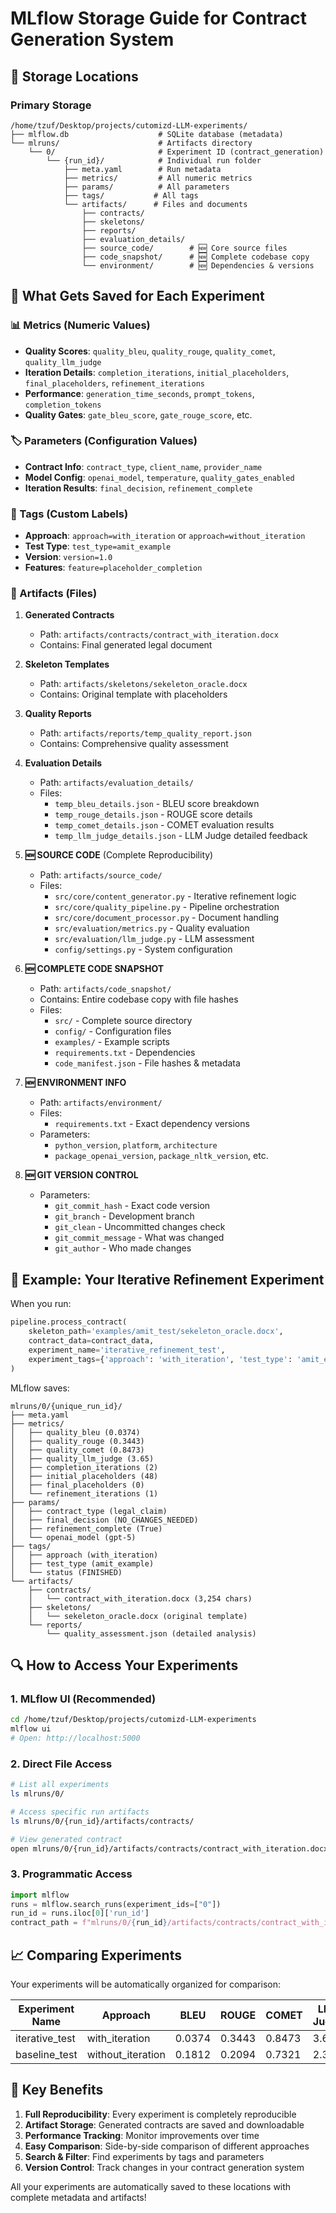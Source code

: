 # MLflow Storage Guide for Contract Generation System

## 📍 Storage Locations

### Primary Storage
```
/home/tzuf/Desktop/projects/cutomizd-LLM-experiments/
├── mlflow.db                    # SQLite database (metadata)
└── mlruns/                      # Artifacts directory
    └── 0/                       # Experiment ID (contract_generation)
        └── {run_id}/            # Individual run folder
            ├── meta.yaml        # Run metadata
            ├── metrics/         # All numeric metrics
            ├── params/          # All parameters
            ├── tags/           # All tags
            └── artifacts/      # Files and documents
                ├── contracts/
                ├── skeletons/
                ├── reports/
                ├── evaluation_details/
                ├── source_code/        # 🆕 Core source files
                ├── code_snapshot/      # 🆕 Complete codebase copy
                └── environment/        # 🆕 Dependencies & versions
```

## 💾 What Gets Saved for Each Experiment

### 📊 Metrics (Numeric Values)
- **Quality Scores**: `quality_bleu`, `quality_rouge`, `quality_comet`, `quality_llm_judge`
- **Iteration Details**: `completion_iterations`, `initial_placeholders`, `final_placeholders`, `refinement_iterations`
- **Performance**: `generation_time_seconds`, `prompt_tokens`, `completion_tokens`
- **Quality Gates**: `gate_bleu_score`, `gate_rouge_score`, etc.

### 🏷️ Parameters (Configuration Values)
- **Contract Info**: `contract_type`, `client_name`, `provider_name`
- **Model Config**: `openai_model`, `temperature`, `quality_gates_enabled`
- **Iteration Results**: `final_decision`, `refinement_complete`

### 🔖 Tags (Custom Labels)
- **Approach**: `approach=with_iteration` or `approach=without_iteration`
- **Test Type**: `test_type=amit_example`
- **Version**: `version=1.0`
- **Features**: `feature=placeholder_completion`

### 📎 Artifacts (Files)
1. **Generated Contracts**
   - Path: `artifacts/contracts/contract_with_iteration.docx`
   - Contains: Final generated legal document

2. **Skeleton Templates**
   - Path: `artifacts/skeletons/sekeleton_oracle.docx`
   - Contains: Original template with placeholders

3. **Quality Reports**
   - Path: `artifacts/reports/temp_quality_report.json`
   - Contains: Comprehensive quality assessment

4. **Evaluation Details**
   - Path: `artifacts/evaluation_details/`
   - Files:
     - `temp_bleu_details.json` - BLEU score breakdown
     - `temp_rouge_details.json` - ROUGE score details
     - `temp_comet_details.json` - COMET evaluation results
     - `temp_llm_judge_details.json` - LLM Judge detailed feedback

5. **🆕 SOURCE CODE** (Complete Reproducibility)
   - Path: `artifacts/source_code/`
   - Files:
     - `src/core/content_generator.py` - Iterative refinement logic
     - `src/core/quality_pipeline.py` - Pipeline orchestration
     - `src/core/document_processor.py` - Document handling
     - `src/evaluation/metrics.py` - Quality evaluation
     - `src/evaluation/llm_judge.py` - LLM assessment
     - `config/settings.py` - System configuration

6. **🆕 COMPLETE CODE SNAPSHOT**
   - Path: `artifacts/code_snapshot/`
   - Contains: Entire codebase copy with file hashes
   - Files:
     - `src/` - Complete source directory
     - `config/` - Configuration files
     - `examples/` - Example scripts
     - `requirements.txt` - Dependencies
     - `code_manifest.json` - File hashes & metadata

7. **🆕 ENVIRONMENT INFO**
   - Path: `artifacts/environment/`
   - Files:
     - `requirements.txt` - Exact dependency versions
   - Parameters:
     - `python_version`, `platform`, `architecture`
     - `package_openai_version`, `package_nltk_version`, etc.

8. **🆕 GIT VERSION CONTROL**
   - Parameters:
     - `git_commit_hash` - Exact code version
     - `git_branch` - Development branch
     - `git_clean` - Uncommitted changes check
     - `git_commit_message` - What was changed
     - `git_author` - Who made changes

## 🧪 Example: Your Iterative Refinement Experiment

When you run:
```python
pipeline.process_contract(
    skeleton_path='examples/amit_test/sekeleton_oracle.docx',
    contract_data=contract_data,
    experiment_name='iterative_refinement_test',
    experiment_tags={'approach': 'with_iteration', 'test_type': 'amit_example'}
)
```

MLflow saves:
```
mlruns/0/{unique_run_id}/
├── meta.yaml
├── metrics/
│   ├── quality_bleu (0.0374)
│   ├── quality_rouge (0.3443)
│   ├── quality_comet (0.8473)
│   ├── quality_llm_judge (3.65)
│   ├── completion_iterations (2)
│   ├── initial_placeholders (48)
│   ├── final_placeholders (0)
│   └── refinement_iterations (1)
├── params/
│   ├── contract_type (legal_claim)
│   ├── final_decision (NO_CHANGES_NEEDED)
│   ├── refinement_complete (True)
│   └── openai_model (gpt-5)
├── tags/
│   ├── approach (with_iteration)
│   ├── test_type (amit_example)
│   └── status (FINISHED)
└── artifacts/
    ├── contracts/
    │   └── contract_with_iteration.docx (3,254 chars)
    ├── skeletons/
    │   └── sekeleton_oracle.docx (original template)
    └── reports/
        └── quality_assessment.json (detailed analysis)
```

## 🔍 How to Access Your Experiments

### 1. MLflow UI (Recommended)
```bash
cd /home/tzuf/Desktop/projects/cutomizd-LLM-experiments
mlflow ui
# Open: http://localhost:5000
```

### 2. Direct File Access
```bash
# List all experiments
ls mlruns/0/

# Access specific run artifacts
ls mlruns/0/{run_id}/artifacts/contracts/

# View generated contract
open mlruns/0/{run_id}/artifacts/contracts/contract_with_iteration.docx
```

### 3. Programmatic Access
```python
import mlflow
runs = mlflow.search_runs(experiment_ids=["0"])
run_id = runs.iloc[0]['run_id']
contract_path = f"mlruns/0/{run_id}/artifacts/contracts/contract_with_iteration.docx"
```

## 📈 Comparing Experiments

Your experiments will be automatically organized for comparison:

| Experiment Name | Approach | BLEU | ROUGE | COMET | LLM Judge | Iterations |
|----------------|----------|------|-------|-------|-----------|------------|
| iterative_test | with_iteration | 0.0374 | 0.3443 | 0.8473 | 3.65 | 1 |
| baseline_test | without_iteration | 0.1812 | 0.2094 | 0.7321 | 2.35 | 0 |

## 🎯 Key Benefits

1. **Full Reproducibility**: Every experiment is completely reproducible
2. **Artifact Storage**: Generated contracts are saved and downloadable
3. **Performance Tracking**: Monitor improvements over time
4. **Easy Comparison**: Side-by-side comparison of different approaches
5. **Search & Filter**: Find experiments by tags and parameters
6. **Version Control**: Track changes in your contract generation system

All your experiments are automatically saved to these locations with complete metadata and artifacts!